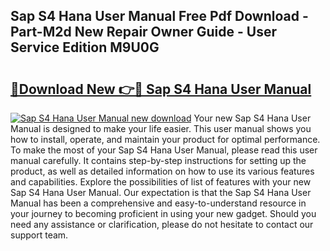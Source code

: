 ## Sap S4 Hana User Manual Free Pdf Download - Part-M2d New Repair Owner Guide - User Service Edition M9U0G

# <h2><a href="http://cf23468.oget.top/?id=Sap+S4+Hana+User+Manual">🔗Download New 👉🔴 Sap S4 Hana User Manual</a></h2>

[![Sap S4 Hana User Manual new download](https://i.imgur.com/5g1atiW.png)](http://cf23468.oget.top/?id=Sap+S4+Hana+User+Manual)
Your new Sap S4 Hana User Manual is designed to make your life easier. This user manual shows you how to install, operate, and maintain your product for optimal performance. To make the most of your Sap S4 Hana User Manual, please read this user manual carefully. It contains step-by-step instructions for setting up the product, as well as detailed information on how to use its various features and capabilities. Explore the possibilities of list of features with your new Sap S4 Hana User Manual. Our expectation is that the Sap S4 Hana User Manual has been a comprehensive and easy-to-understand resource in your journey to becoming proficient in using your new gadget. Should you need any assistance or clarification, please do not hesitate to contact our support team.
